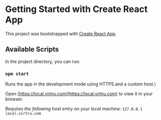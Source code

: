 # Getting Started with Create React App

This project was bootstrapped with [Create React App](https://github.com/facebook/create-react-app).

## Available Scripts

In the project directory, you can run:

### `npm start`

Runs the app in the development mode using HTTPS and a custom host.\

Open [https://local.virtru.com](https://local.virtru.com) to view it in your browser.

_Requires the following host entry on your local machine:_
`127.0.0.1       local.virtru.com`